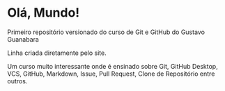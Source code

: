 # Olá, Mundo!
 Primeiro repositório versionado do curso de Git e GitHub do Gustavo Guanabara
 
 Linha criada diretamente pelo site.

 Um curso muito interessante onde é ensinado sobre Git, GitHub Desktop, VCS, GitHub, Markdown, Issue, Pull Request, Clone de Repositório entre outros.
